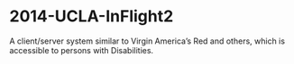 2014-UCLA-InFlight2
===================

A client/server system similar to Virgin America’s Red and others, which is accessible to persons with Disabilities.
